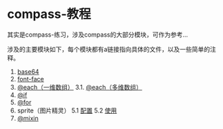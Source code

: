 # compass-教程
其实是compass-练习，涉及compass的大部分模块，可作为参考...

涉及的主要模块如下，每个模块都有a链接指向具体的文件，以及一些简单的注释。


1. [base64](./sass/partial/_edit.scss)
2. [font-face](./sass/partial/_public.scss)
3. [@each（一维数组）](./sass/partial/components/_switch-page.scss)
3.1. [@each（多维数组）](./sass/partial/components/_comment.scss)
4. [@if](./sass/partial/components/_switch-page.scss)
4. [@for](./sass/partial/components/_download-app.scss)
5. sprite（图片精灵）
5.1 [配置](./sass/base/_sprite.scss)
5.2 [使用](./sass/demo.scss)
6. [@mixin](./sass/base/_mixins.scss)